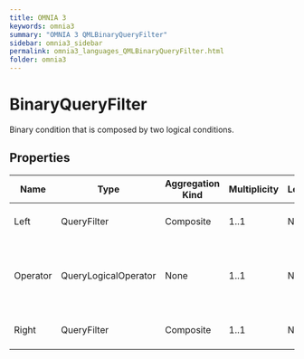 ```yaml
---
title: OMNIA 3
keywords: omnia3
summary: "OMNIA 3 QMLBinaryQueryFilter"
sidebar: omnia3_sidebar
permalink: omnia3_languages_QMLBinaryQueryFilter.html
folder: omnia3
---
```


# BinaryQueryFilter
Binary condition that is composed by two logical conditions.
## Properties

| Name | Type | Aggregation Kind | Multiplicity | Length | Description |
| --------- | --------- | --------- | --------- | --------- | --------- |
| Left | QueryFilter | Composite | 1..1 | None | Left part of the condition. |
| Operator | QueryLogicalOperator | None | 1..1 | None | Logical operator over the left and right condition result. |
| Right | QueryFilter | Composite | 1..1 | None | Right part of the condition. |


